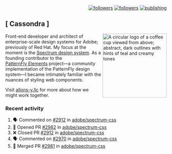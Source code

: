 <p align="right"><a rel="me" href="https://front-end.social/@castastrophe">
    <img alt="followers" title="Follow me on Mastodon" src="https://img.shields.io/mastodon/follow/109297102751309835?domain=https%3A%2F%2Ffront-end.social&label=Follow&logo=mastodon&logoColor=white&style=for-the-badge&labelColor=008080&color=006969"/></a>
  <a href="https://codepen.io/castastrophe/">
    <img alt="followers" title="Follow me on CodePen" src="https://img.shields.io/badge/23-1?color=640464&labelColor=7c007c&style=for-the-badge&logo=codepen&label=Follow"/></a>
<a href="https://castastrophe.medium.com/">
    <img alt="publishing" title="View articles on Medium" src="https://img.shields.io/badge/107-1?color=666&labelColor=444&label=subscribe&logo=medium&logoColor=white&style=for-the-badge"/></a>
</p>

## [&nbsp;Cassondra&nbsp;]

<img align="right" src="https://github-production-user-asset-6210df.s3.amazonaws.com/1840295/253016758-ba468774-1cd3-42c2-8f43-947b5eeb5edf.png" height="200" alt="A circular logo of a coffee cup viewed from above; abstract, dark outlines with hints of teal and creamy tones">

Front-end developer and architect of enterprise-scale design systems for Adobe; previously of Red Hat. My focus at the moment is the [Spectrum design system](https://github.com/adobe/spectrum-css). As a founding contributor to the [PatternFly&nbsp;Elements](https://github.com/patternfly/patternfly-elements) project&mdash;a community implementation of the PatternFly design system&mdash;I became intimately familiar with the nuances of styling web components.

Visit [allons-y.llc](http://allons-y.llc/) for more about how we might work together.

### Recent activity

<!--START_SECTION:activity-->
1. 🗣 Commented on [#2912](https://github.com/adobe/spectrum-css/pull/2912#issuecomment-2274355333) in [adobe/spectrum-css](https://github.com/adobe/spectrum-css)
2. 💪 Opened PR [#2982](https://github.com/adobe/spectrum-css/pull/2982) in [adobe/spectrum-css](https://github.com/adobe/spectrum-css)
3. ❌ Closed PR [#2912](https://github.com/adobe/spectrum-css/pull/2912) in [adobe/spectrum-css](https://github.com/adobe/spectrum-css)
4. 🗣 Commented on [#2970](https://github.com/adobe/spectrum-css/pull/2970#issuecomment-2274334846) in [adobe/spectrum-css](https://github.com/adobe/spectrum-css)
5. 🎉 Merged PR [#2981](https://github.com/adobe/spectrum-css/pull/2981) in [adobe/spectrum-css](https://github.com/adobe/spectrum-css)
<!--END_SECTION:activity-->
